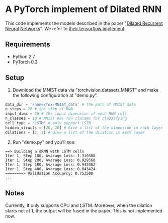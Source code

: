 # A PyTorch implement of Dilated RNN

This code implements the models described in the paper "[Dilated Recurrent Neural Networks](https://arxiv.org/abs/1710.02224)". We refer to [their tensorflow implement](https://github.com/code-terminator/DilatedRnn).

Requirements
-----
* Python 2.7
* PyTorch 0.3

Setup
-----
1. Download the MNIST data via "torchvision.datasets.MNIST" and make the following configuration at "demo.py".

  ```python
  data_dir = '/home/fox/MNIST_data' # the path of MNIST data
  n_steps = 28 # the step of RNN
  input_dims = 28 # the input dimension of each RNN cell
  n_classes = 10 # MNIST has ten classes for classifying
  cell_type = "LSTM" # only support LSTM
  hidden_structs = [20, 20] # Give a list of the dimension in each layer
  dilations = [1, 2] # Give a list of the dilation in each layer
  ```

2. Run "demo.py" and you'll see:

  ```
  ==> Building a dRNN with LSTM cells
  Iter 1, Step 100, Avarage Loss: 1.310388
  Iter 1, Step 200, Avarage Loss: 0.929560
  Iter 1, Step 300, Avarage Loss: 0.943462
  Iter 1, Step 400, Avarage Loss: 0.843424
  ========> Validation Accuarcy: 0.753500
  ...
  ```

Notes
-----
Currently, it only supports CPU and LSTM. Moreover, when the dilation starts not at 1, the output will be fused in the paper. This is not implemented now.

